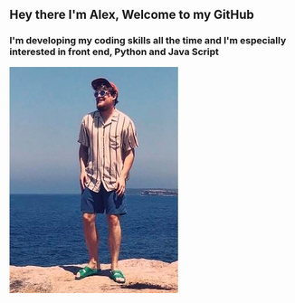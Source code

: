 ## Hey there I'm Alex, Welcome to my GitHub 

### I'm developing my coding skills all the time and I'm especially interested in front end, Python and Java Script 
![me](https://github.com/Arditti93/Arditti93/blob/master/me_crop.jpg)
<!--
**Arditti93/Arditti93** is a ✨ _special_ ✨ repository because its `README.md` (this file) appears on your GitHub profile.

Here are some ideas to get you started:

- 🔭 I’m currently working on ...
- 🌱 I’m currently learning ...
- 👯 I’m looking to collaborate on ...
- 🤔 I’m looking for help with ...
- 💬 Ask me about ...
- 📫 How to reach me: ...
- 😄 Pronouns: ...
- ⚡ Fun fact: ...
-->
